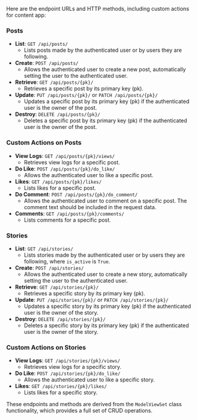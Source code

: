 Here are the endpoint URLs and HTTP methods, including custom actions for content app:

### Posts

- **List**: `GET /api/posts/`
    - Lists posts made by the authenticated user or by users they are following.
- **Create**: `POST /api/posts/`
    - Allows the authenticated user to create a new post, automatically setting the user to the authenticated user.
- **Retrieve**: `GET /api/posts/{pk}/`
    - Retrieves a specific post by its primary key (pk).
- **Update**: `PUT /api/posts/{pk}/` or `PATCH /api/posts/{pk}/`
    - Updates a specific post by its primary key (pk) if the authenticated user is the owner of the post.
- **Destroy**: `DELETE /api/posts/{pk}/`
    - Deletes a specific post by its primary key (pk) if the authenticated user is the owner of the post.

### Custom Actions on Posts

- **View Logs**: `GET /api/posts/{pk}/views/`
    - Retrieves view logs for a specific post.
- **Do Like**: `POST /api/posts/{pk}/do_like/`
    - Allows the authenticated user to like a specific post.
- **Likes**: `GET /api/posts/{pk}/likes/`
    - Lists likes for a specific post.
- **Do Comment**: `POST /api/posts/{pk}/do_comment/`
    - Allows the authenticated user to comment on a specific post. The comment text should be included in the request
      data.
- **Comments**: `GET /api/posts/{pk}/comments/`
    - Lists comments for a specific post.

### Stories

- **List**: `GET /api/stories/`
    - Lists stories made by the authenticated user or by users they are following, where `is_active` is `True`.
- **Create**: `POST /api/stories/`
    - Allows the authenticated user to create a new story, automatically setting the user to the authenticated user.
- **Retrieve**: `GET /api/stories/{pk}/`
    - Retrieves a specific story by its primary key (pk).
- **Update**: `PUT /api/stories/{pk}/` or `PATCH /api/stories/{pk}/`
    - Updates a specific story by its primary key (pk) if the authenticated user is the owner of the story.
- **Destroy**: `DELETE /api/stories/{pk}/`
    - Deletes a specific story by its primary key (pk) if the authenticated user is the owner of the story.

### Custom Actions on Stories

- **View Logs**: `GET /api/stories/{pk}/views/`
    - Retrieves view logs for a specific story.
- **Do Like**: `POST /api/stories/{pk}/do_like/`
    - Allows the authenticated user to like a specific story.
- **Likes**: `GET /api/stories/{pk}/likes/`
    - Lists likes for a specific story.

These endpoints and methods are derived from the `ModelViewSet` class functionality, which provides a full set of CRUD
operations.
